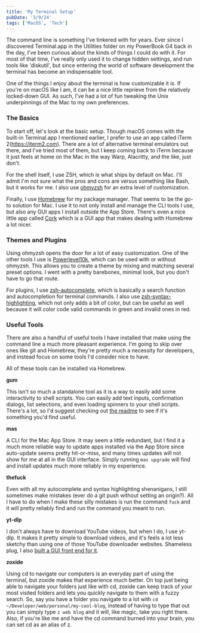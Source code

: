 ```yaml
---
title: 'My Terminal Setup'
pubDate: '3/9/24'
tags: ['MacOS', 'Tech']
---
```


The command line is something I've tinkered with for years. Ever since I discovered Terminal.app in the Utilities folder on my PowerBook G4 back in the day, I've been curious about the kinds of things I could do with it. For most of that time, I've really only used it to change hidden settings, and run tools like 'diskutil', but since entering the world of software development the terminal has become an indispensable tool.

One of the things I enjoy about the terminal is how customizable it is. If you're on macOS like I am, it can be a nice little reprieve from the relatively locked-down GUI. As such, I've had a lot of fun tweaking the Unix underpinnings of the Mac to my own preferences.

### The Basics

To start off, let's look at the basic setup. Though macOS comes with the built-in Terminal.app I mentioned earlier, I prefer to use an app called iTerm 2(https://iterm2.com). There are a lot of alternative terminal emulators out there, and I've tried most of them, but I keep coming back to iTerm because it just feels at home on the Mac in the way Warp, Alacritty, and the like, just don't.

For the shell itself, I use ZSH, which is what ships by default on Mac. I'll admit I'm not sure what the pros and cons are versus something like Bash, but it works for me. I also use [ohmyzsh](https://github.com/ohmyzsh/ohmyzsh) for an extra level of customization.

Finally, I use [Homebrew](https://brew.sh) for my package manager. That seems to be the go-to solution for Mac. I use it to not only install and manage the CLI tools I use, but also any GUI apps I install outside the App Store. There's even a nice little app called [Cork](https://github.com/buresdv/Cork) which is a GUI app that makes dealing with Homebrew a lot nicer.

### Themes and Plugins

Using ohmyzsh opens the door for a lot of easy customization. One of the other tools I use is [Powerlevel10k](https://github.com/romkatv/powerlevel10k), which can be used with or without ohmyzsh. This allows you to create a theme by mixing and matching several preset options. I went with a pretty barebones, minimal look, but you don't have to go that route.

For plugins, I use [zsh-autocomplete](), which is basically a search function and autocompletion for terminal commands. I also use [zsh-syntax-highlighting](), which not only adds a bit of color, but can be useful as well because it will color code valid commands in green and invalid ones in red.

### Useful Tools

There are also a handful of useful tools I have installed that make using the command line a much more pleasant experience. I'm going to skip over ones like git and Homebrew, they're pretty much a necessity for developers, and instead focus on some tools I'd consider nice to have.

All of these tools can be installed via Homebrew.

**gum**

This isn't so much a standalone tool as it is a way to easily add some interactivity to shell scripts. You can easily add text inputs, confirmation dialogs, list selections, and even loading spinners to your shell scripts. There's a lot, so I'd suggest checking out [the readme](https://github.com/charmbracelet/gum/blob/main/README.md) to see if it's something you'd find useful.

**mas**

A CLI for the Mac App Store. It may seem a little redundant, but I find it a much more reliable way to update apps installed via the App Store since auto-update seems pretty hit-or-miss, and many times updates will not show for me at all in the GUI interface. Simply running `mas upgrade` will find and install updates much more reliably in my experience.

**thefuck**

Even with all my autocomplete and syntax highlighting shenanigans, I still sometimes make mistakes (ever do a git push without setting an origin?). All I have to do when I make these silly mistakes is run the command `fuck` and it will pretty reliably find and run the command you meant to run.

**yt-dlp**

I don't always have to download YouTube videos, but when I do, I use yt-dlp. It makes it pretty simple to download videos, and it's feels a lot less sketchy than using one of those YouTube downloader websites. Shameless plug, I also [built a GUI front end for it]().

**zoxide**

Using cd to navigate our computers is an everyday part of using the terminal, but zoxide makes that experience much better. On top just being able to navigate your folders just like with cd, zoxide can keep track of your most visited folders and lets you quickly navigate to them with a fuzzy search. So, say you have a folder you navigate to a lot with `cd ~/Developer/web/personal/my-cool-blog`, instead of having to type that out you can simply type `z web blog` and it will, like magic, take you right there. Also, if you're like me and have the cd command burned into your brain, you can set cd as an alias of z.

